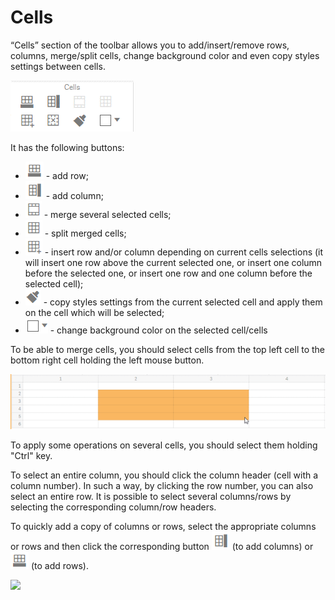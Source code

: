 # Cells

“Cells” section of the toolbar allows you to add/insert/remove rows, columns, merge/split cells, change background color and even copy styles settings between cells.

![](<../.gitbook/assets/image (53).png>)


It has the following buttons:

* ![](<../.gitbook/assets/image (54).png>) - add row;
* ![](<../.gitbook/assets/image (55).png>) - add column;
* ![](<../.gitbook/assets/image (56).png>) -&#x20;
  merge several selected cells;
* ![](<../.gitbook/assets/image (57).png>) -&#x20;
  split merged cells;
* ![](<../.gitbook/assets/image (58).png>) -&#x20;
  insert row and/or column depending on current cells selections (it will insert one row above the current selected one, or insert one column before the selected one, or insert one row and one column before the selected cell);
* ![](<../.gitbook/assets/image (59).png>)&#x20;
  \- copy styles settings from the current selected cell and apply them on the cell which will be selected;
* ![](<../.gitbook/assets/image (60).png>) -&#x20;
  change background color on the selected cell/cells

To be able to merge cells, you should select cells from the top left cell to the bottom right cell holding the left mouse button.

![](<../.gitbook/assets/image (50).png>)


To apply some operations on several cells, you should select them holding "Ctrl" key.

To select an entire column, you should click the column header (cell with a column number). In such a way, by clicking the row number, you can also select an entire row. It is possible to select several columns/rows by selecting the corresponding column/row headers.

To quickly add a copy of columns or rows, select the appropriate columns or rows and then click the corresponding button ![](<../.gitbook/assets/image (55).png>) (to add columns) or ![](<../.gitbook/assets/image (54).png>) (to add rows).

![](../.gitbook/assets/2019-04-02\_10-33-27.gif)

